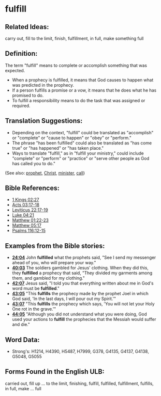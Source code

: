 # fulfill

## Related Ideas:

carry out, fill to the limit, finish, fulfillment, in full, make something full

## Definition:

The term "fulfill" means to complete or accomplish something that was expected.

* When a prophecy is fulfilled, it means that God causes to happen what was predicted in the prophecy.
* If a person fulfills a promise or a vow, it means that he does what he has promised to do.
* To fulfill a responsibility means to do the task that was assigned or required.

## Translation Suggestions:

* Depending on the context, "fulfill" could be translated as "accomplish" or "complete" or "cause to happen" or "obey" or "perform."
* The phrase "has been fulfilled" could also be translated as "has come true" or "has happened" or "has taken place."
* Ways to translate "fulfill," as in "fulfill your ministry," could include "complete" or "perform" or "practice" or "serve other people as God has called you to do."

(See also: [prophet](../kt/prophet.md), [Christ](../kt/christ.md), [minister](../kt/minister.md), [call](../kt/call.md))

## Bible References:

* [1 Kings 02:27](rc://en/tn/help/1ki/02/27)
* [Acts 03:17-18](rc://en/tn/help/act/03/17)
* [Leviticus 22:17-19](rc://en/tn/help/lev/22/17)
* [Luke 04:21](rc://en/tn/help/luk/04/21)
* [Matthew 01:22-23](rc://en/tn/help/mat/01/22)
* [Matthew 05:17](rc://en/tn/help/mat/05/17)
* [Psalms 116:12-15](rc://en/tn/help/psa/116/012)

## Examples from the Bible stories:

* __[24:04](rc://en/tn/help/obs/24/04)__ John __fulfilled__ what the prophets said, "See I send my messenger ahead of you, who will prepare your way."
* __[40:03](rc://en/tn/help/obs/40/03)__ The soldiers gambled for Jesus' clothing. When they did this, they __fulfilled__ a prophecy that said, "They divided my garments among them, and gambled for my clothing."
* __[42:07](rc://en/tn/help/obs/42/07)__ Jesus said, "I told you that everything written about me in God's word must be __fulfilled__."
* __[43:05](rc://en/tn/help/obs/43/05)__ "This __fulfills__ the prophecy made by the prophet Joel in which God said, 'In the last days, I will pour out my Spirit.'"
* __[43:07](rc://en/tn/help/obs/43/07)__ "This __fulfills__ the prophecy which says, 'You will not let your Holy One rot in the grave.'"
* __[44:05](rc://en/tn/help/obs/44/05)__ "Although you did not understand what you were doing, God used your actions to __fulfill__ the prophecies that the Messiah would suffer and die."

## Word Data:

* Strong's: H1214, H4390, H5487, H7999, G378, G4135, G4137, G4138, G5048, G5055

## Forms Found in the English ULB:

carried out, fill up ... to the limit, finishing, fulfill, fulfilled, fulfillment, fulfills, in full, make ... full

